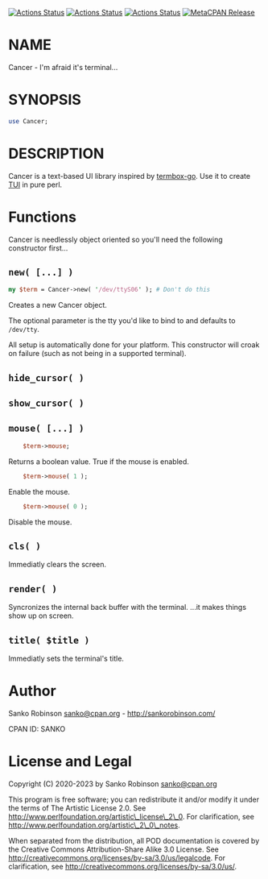 [![Actions Status](https://github.com/sanko/Cancer.pm/actions/workflows/linux.yaml/badge.svg)](https://github.com/sanko/Cancer.pm/actions) [![Actions Status](https://github.com/sanko/Cancer.pm/actions/workflows/windows.yaml/badge.svg)](https://github.com/sanko/Cancer.pm/actions) [![Actions Status](https://github.com/sanko/Cancer.pm/actions/workflows/osx.yaml/badge.svg)](https://github.com/sanko/Cancer.pm/actions) [![MetaCPAN Release](https://badge.fury.io/pl/Cancer.svg)](https://metacpan.org/release/Cancer)
# NAME

Cancer - I'm afraid it's terminal...

# SYNOPSIS

```perl
use Cancer;
```

# DESCRIPTION

Cancer is a text-based UI library inspired by [termbox-go](https://github.com/nsf/termbox-go). Use it to create
[TUI](https://en.wikipedia.org/wiki/Text-based_user_interface) in pure perl.

# Functions

Cancer is needlessly object oriented so you'll need the following constructor first...

## `new( [...] )`

```perl
my $term = Cancer->new( '/dev/ttyS06' ); # Don't do this
```

Creates a new Cancer object.

The optional parameter is the tty you'd like to bind to and defaults to `/dev/tty`.

All setup is automatically done for your platform. This constructor will croak on failure (such as not being in a
supported terminal).

## `hide_cursor( )`

## `show_cursor( )`

## `mouse( [...] )`

```perl
    $term->mouse;
```

Returns a boolean value. True if the mouse is enabled.

```perl
    $term->mouse( 1 );
```

Enable the mouse.

```perl
    $term->mouse( 0 );
```

Disable the mouse.

## `cls( )`

Immediatly clears the screen.

## `render( )`

Syncronizes the internal back buffer with the terminal. ...it makes things show up on screen.

## `title( $title )`

Immediatly sets the terminal's title.

# Author

Sanko Robinson <sanko@cpan.org> - http://sankorobinson.com/

CPAN ID: SANKO

# License and Legal

Copyright (C) 2020-2023 by Sanko Robinson <sanko@cpan.org>

This program is free software; you can redistribute it and/or modify it under the terms of The Artistic License 2.0.
See http://www.perlfoundation.org/artistic\_license\_2\_0.  For clarification, see
http://www.perlfoundation.org/artistic\_2\_0\_notes.

When separated from the distribution, all POD documentation is covered by the Creative Commons Attribution-Share Alike
3.0 License. See http://creativecommons.org/licenses/by-sa/3.0/us/legalcode.  For clarification, see
http://creativecommons.org/licenses/by-sa/3.0/us/.
